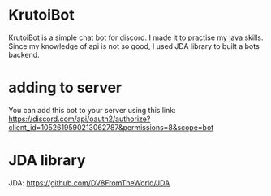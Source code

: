 # KrutoiBot
KrutoiBot is a simple chat bot for discord.
I made it to practise my java skills. 
Since my knowledge of api is not so good, I used JDA library to built a bots backend.
# adding to server
You can add this bot to your server using this link: https://discord.com/api/oauth2/authorize?client_id=1052619590213062787&permissions=8&scope=bot
# JDA library
JDA: https://github.com/DV8FromTheWorld/JDA

